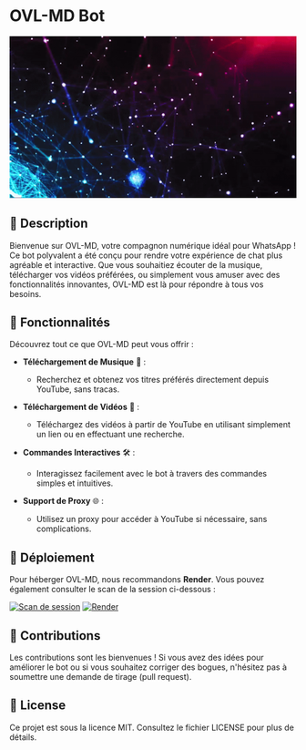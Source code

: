 # OVL-MD Bot

![Demo](ezgif-7-16d6d87a38.gif)

## 🌟 Description

Bienvenue sur OVL-MD, votre compagnon numérique idéal pour WhatsApp ! Ce bot polyvalent a été conçu pour rendre votre expérience de chat plus agréable et interactive. Que vous souhaitiez écouter de la musique, télécharger vos vidéos préférées, ou simplement vous amuser avec des fonctionnalités innovantes, OVL-MD est là pour répondre à tous vos besoins.

## 🎉 Fonctionnalités

Découvrez tout ce que OVL-MD peut vous offrir :

- **Téléchargement de Musique** 🎵 :
  - Recherchez et obtenez vos titres préférés directement depuis YouTube, sans tracas.

- **Téléchargement de Vidéos** 🎥 :
  - Téléchargez des vidéos à partir de YouTube en utilisant simplement un lien ou en effectuant une recherche.

- **Commandes Interactives** 🛠️ :
  - Interagissez facilement avec le bot à travers des commandes simples et intuitives.

- **Support de Proxy** 🌐 :
  - Utilisez un proxy pour accéder à YouTube si nécessaire, sans complications.

## 🚀 Déploiement

Pour héberger OVL-MD, nous recommandons **Render**. Vous pouvez également consulter le scan de la session ci-dessous :

[![Scan de session](https://upload.wikimedia.org/wikipedia/commons/thumb/a/af/Barcode_scanner_icon.svg/1024px-Barcode_scanner_icon.svg.png)](<VOTRE_LIEN_DE_SCAN>) [![Render](https://upload.wikimedia.org/wikipedia/commons/thumb/6/61/Render_logo.png/1024px-Render_logo.png)](https://render.com)

## 🤝 Contributions

Les contributions sont les bienvenues ! Si vous avez des idées pour améliorer le bot ou si vous souhaitez corriger des bogues, n'hésitez pas à soumettre une demande de tirage (pull request).

## 📄 License

Ce projet est sous la licence MIT. Consultez le fichier LICENSE pour plus de détails.
